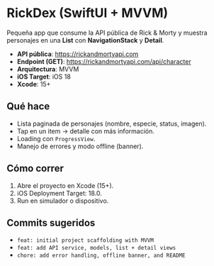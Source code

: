 # RickDex (SwiftUI + MVVM)

Pequeña app que consume la API pública de Rick & Morty y muestra personajes en una **List** con **NavigationStack** y **Detail**.

- **API pública**: https://rickandmortyapi.com  
- **Endpoint (GET)**: https://rickandmortyapi.com/api/character
- **Arquitectura**: MVVM
- **iOS Target**: iOS 18
- **Xcode**: 15+

## Qué hace
- Lista paginada de personajes (nombre, especie, status, imagen).
- Tap en un item → detalle con más información.
- Loading con `ProgressView`.
- Manejo de errores y modo offline (banner).

## Cómo correr
1. Abre el proyecto en Xcode (15+).
2. iOS Deployment Target: 18.0.
3. Run en simulador o dispositivo.

## Commits sugeridos
- `feat: initial project scaffolding with MVVM`
- `feat: add API service, models, list + detail views`
- `chore: add error handling, offline banner, and README`

